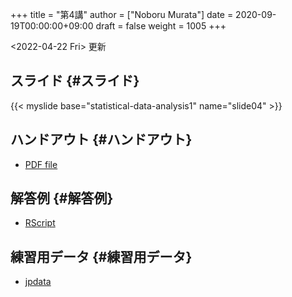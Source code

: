 +++
title = "第4講"
author = ["Noboru Murata"]
date = 2020-09-19T00:00:00+09:00
draft = false
weight = 1005
+++

<span class="timestamp-wrapper"><span class="timestamp">&lt;2022-04-22 Fri&gt; </span></span> 更新


## スライド {#スライド}

{{< myslide base="statistical-data-analysis1" name="slide04" >}}


## ハンドアウト {#ハンドアウト}

-   [PDF file](https://noboru-murata.github.io/statistical-data-analysis1/pdfs/slide04.pdf)


## 解答例 {#解答例}

-   [RScript](https://noboru-murata.github.io/statistical-data-analysis1/code/slide04.R)


## 練習用データ {#練習用データ}

-   [jpdata](https://noboru-murata.github.io/statistical-data-analysis1/zips/jpdata.zip)